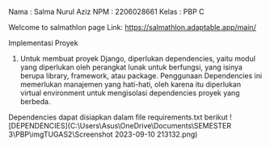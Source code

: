 Nama    : Salma Nurul Aziz
NPM     : 2206028661
Kelas   : PBP C

Welcome to salmathlon page
Link: https://salmathlon.adaptable.app/main/

Implementasi Proyek
1. Untuk membuat proyek Django, diperlukan dependencies, yaitu modul yang diperlukan oleh perangkat lunak untuk berfungsi, yang isinya berupa library, framework, atau package. Penggunaan Dependencies ini memerlukan manajemen yang hati-hati, oleh karena itu diperlukan virtual environment untuk mengisolasi dependencies proyek yang berbeda.

Dependencies dapat disiapkan dalam file requirements.txt berikut
![DEPENDENCIES](C:\Users\Asus\OneDrive\Documents\SEMESTER 3\PBP\imgTUGAS2\Screenshot 2023-09-10 213132.png)
